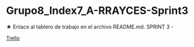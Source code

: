# Grupo8_Index7_A-RRAYCES-Sprint3
★ Enlace al tablero de trabajo en el archivo README.md. 
SPRINT 3  - 

[Trello](https://trello.com/b/rV7zv3I4/grupo8index7a-rrayces)  
